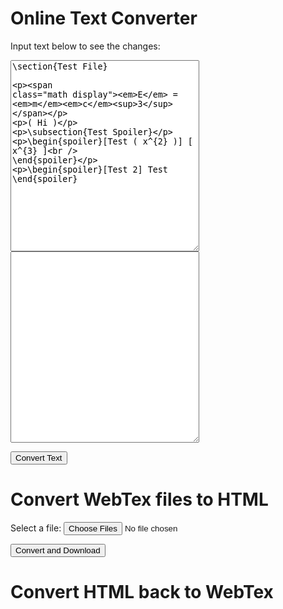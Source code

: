 <script src="https://ajax.googleapis.com/ajax/libs/jquery/3.4.1/jquery.min.js"></script>
<script src="https://cdn.jsdelivr.net/npm/file-saver@2.0.2/dist/FileSaver.min.js"></script>
<script src="https://cdnjs.cloudflare.com/ajax/libs/jszip/3.3.0/jszip.min.js"></script>
<script type="module">
  import {stripIndent} from 'https://unpkg.com/common-tags@1.8.0/dist/common-tags.min.js';
</script>
<script src="./webtexParser.js"></script>
<script src="./convert.js"></script>

# Online Text Converter

<span>Input text below to see the changes:</span>
<div style='display:inline-block;'>
<textarea style='float:left;' id="textarea1" rows="20" cols="35">
\section{Test File}

$$E = mc^3$$


\( Hi \) 

\subsection{Test Spoiler}

\begin{spoiler}[Test \( x^{2} \)]
    \[ x^{3} \]  
\end{spoiler}

\begin{spoiler}[Test 2] 
Test
\end{spoiler}
</textarea>

<textarea id="textarea2" style='float:left;' rows="20" cols="35" readonly>
</textarea> 
</div>

<button onClick='convertWebTex2HTMLTextArea();'>Convert Text</button>

# Convert WebTex files to HTML

<label for="file1">Select a file:</label>
<input type="file" id="file1" name="file1" multiple> 

<button onClick='convertWebTex2HTML();'>Convert and Download</button>

# Convert HTML back to WebTex